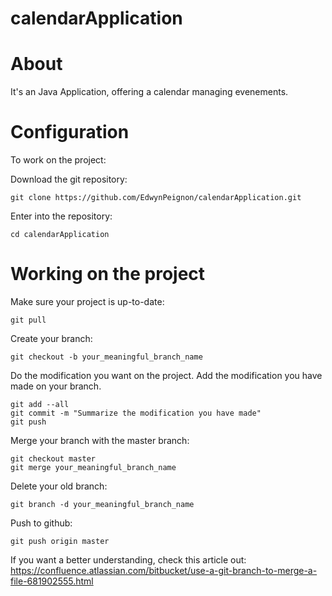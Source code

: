 # calendarApplication

# About
It's an Java Application, offering a calendar managing evenements.

# Configuration
To work on the project:

Download the git repository:

```
git clone https://github.com/EdwynPeignon/calendarApplication.git
```

Enter into the repository:
```
cd calendarApplication
```

# Working on the project

Make sure your project is up-to-date:
```
git pull
```

Create your branch:
```
git checkout -b your_meaningful_branch_name
```

Do the modification you want on the project.
Add the modification you have made on your branch.
```
git add --all
git commit -m "Summarize the modification you have made"
git push
```

Merge your branch with the master branch:
```
git checkout master
git merge your_meaningful_branch_name
```

Delete your old branch:
```
git branch -d your_meaningful_branch_name
```

Push to github:
```
git push origin master
```

If you want a better understanding, check this article out: https://confluence.atlassian.com/bitbucket/use-a-git-branch-to-merge-a-file-681902555.html
